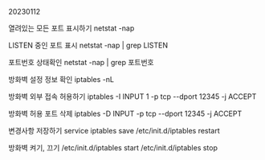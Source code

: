 20230112

열려있는 모든 포트 표시하기
netstat -nap

LISTEN 중인 포트 표시
netstat -nap | grep LISTEN

포트번호 상태확인
netstat -nap | grep 포트번호

방화벽 설정 정보 확인
iptables -nL

방화벽 외부 접속 허용하기
iptables -I INPUT 1 -p tcp --dport 12345 -j ACCEPT

방화벽 허용 포트 삭제
iptables -D INPUT -p tcp --dport 12345 -j ACCEPT

변경사항 저장하기
service iptables save
/etc/init.d/iptables restart


방화벽 켜기, 끄기
/etc/init.d/iptables start
/etc/init.d/iptables stop
